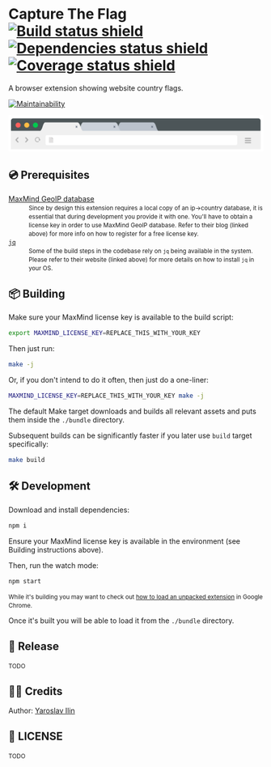 # Capture The Flag [![Build status shield](https://travis-ci.com/nilfalse/ctf.svg?branch=main)](https://travis-ci.com/nilfalse/ctf) [![Dependencies status shield](https://badges.depfu.com/badges/c5efc2f68546b6c7cc2a0b1c896b2cd6/overview.svg)](https://depfu.com/github/nilfalse/ctf) [![Coverage status shield](https://coveralls.io/repos/github/nilfalse/ctf/badge.svg)](https://coveralls.io/github/nilfalse/ctf)

A browser extension showing website country flags.

[![Maintainability](https://api.codeclimate.com/v1/badges/c81669d71480f9f1cac6/maintainability)](https://codeclimate.com/github/nilfalse/ctf)

[![Browser address bar demo illustration](./artwork/omnibox.svg)](https://nilfalse.com/addons/ctf)

## 💿 Prerequisites

<dl>
    <dt>
        <a href="https://blog.maxmind.com/2019/12/18/significant-changes-to-accessing-and-using-geolite2-databases/">MaxMind GeoIP database</a>
    </dt>
    <dd>
        <small>
            Since by design this extension requires a local copy of an ip→country database, it is essential that during development you provide it with one.
            You'll have to obtain a license key in order to use MaxMind GeoIP database.
            Refer to their blog (linked above) for more info on how to register for a free license key.
        </small>
    </dd>
    <dt>
        <a href="https://stedolan.github.io/jq/download/"><code>jq</code></a>
    </dt>
    <dd>
        <small>
            Some of the build steps in the codebase rely on <code>jq</code> being available in the system.
            Please refer to their website (linked above) for more details on how to install <code>jq</code> in your OS.
        </small>
    </dd>
</dl>

## 📦 Building

Make sure your MaxMind license key is available to the build script:

```sh
export MAXMIND_LICENSE_KEY=REPLACE_THIS_WITH_YOUR_KEY
```

Then just run:

```sh
make -j
```

Or, if you don't intend to do it often, then just do a one-liner:

```sh
MAXMIND_LICENSE_KEY=REPLACE_THIS_WITH_YOUR_KEY make -j
```

The default Make target downloads and builds all relevant assets and puts them inside the `./bundle` directory.

Subsequent builds can be significantly faster if you later use `build` target specifically:

```sh
make build
```

## 🛠️ Development

Download and install dependencies:

```sh
npm i
```

Ensure your MaxMind license key is available in the environment (see Building instructions above).

Then, run the watch mode:

```sh
npm start
```

<small>While it's building you may want to check out [how to load an unpacked extension](https://developer.chrome.com/extensions/faq#faq-dev-01) in Google Chrome.</small>

Once it's built you will be able to load it from the `./bundle` directory.

## 🎁 Release

<small>TODO</small>

## 👨‍💻 Credits

Author: [Yaroslav Ilin](https://ilin.dk)

## 📄 LICENSE

<small>TODO</small>
